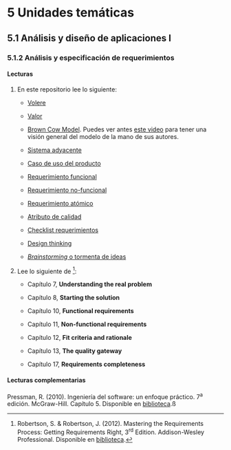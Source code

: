 # 5 Unidades temáticas

## 5.1 Análisis y diseño de aplicaciones I

### 5.1.2 Análisis y especificación de requerimientos

#### Lecturas

1. En este repositorio lee lo siguiente:

    * [Volere](/2_Tecnicas_y_herramientas/2_6_1_Volere.md)

    * [Valor](/4_Conceptos/4_Valor.md)

    * [Brown Cow Model](/2_Tecnicas_y_herramientas/2_1_09_Brown_Cow_Model.md).
      Puedes ver antes [este video](https://www.youtube.com/watch?v=ckWaVRkM3dI)
      para tener una visión general del modelo de la mano de sus autores.

    * [Sistema adyacente](/4_Conceptos/4_Sistema_adyacente.md)

    * [Caso de uso del producto](/4_Conceptos/4_Caso_de_uso_del_producto.md)

    * [Requerimiento funcional](/4_Conceptos/4_Requerimiento_funcional.md)

    * [Requerimiento no-funcional](/4_Conceptos/4_Requerimiento_no_funcional.md)

    * [Requerimiento atómico](/3_Plantillas/3_1_Requerimiento_atomico.md)

    * [Atributo de calidad](/4_Conceptos/4_Atributo_de_calidad.md)

    * [Checklist requerimientos](/2_Tecnicas_y_herramientas/2_1_04_Checklist_requerimientos.md)

    * [Design thinking](/2_Tecnicas_y_herramientas/2_1_08_Design_thinking.md)

    * [*Brainstorming* o tormenta de ideas](/2_Tecnicas_y_herramientas/2_1_11_Brainstorming.md)

2. Lee lo siguiente de [^1]:

    * Capítulo 7, **Understanding the real problem**

    * Capítulo 8, **Starting the solution**

    * Capítulo 10, **Functional requirements**

    * Capítulo 11, **Non-functional requirements**

    * Capítulo 12, **Fit criteria and rationale**

    * Capítulo 13, **The quality gateway**

    * Capítulo 17, **Requirements completeness**

[^1]: Robertson, S. & Robertson, J. (2012). Mastering the Requirements Process:
    Getting Requirements Right, 3<sup>rd</sup> Edition. Addison-Wesley
    Professional. Disponible en
    [biblioteca](https://catalogo.ucu.edu.uy/cgi-bin/koha/opac-detail.pl?biblionumber=121158).

#### Lecturas complementarias

Pressman, R. (2010). Ingeniería del software: un enfoque práctico. 7<sup>a</sup>
edición.  McGraw-Hill. Capítulo 5. Disponible en
[biblioteca](https://catalogo.ucu.edu.uy/cgi-bin/koha/opac-detail.pl?biblionumber=80936).ß
